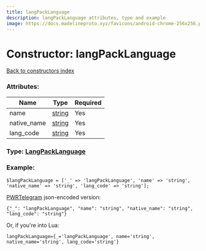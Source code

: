 ```yaml
---
title: langPackLanguage
description: langPackLanguage attributes, type and example
image: https://docs.madelineproto.xyz/favicons/android-chrome-256x256.png
---
```

# Constructor: langPackLanguage  
[Back to constructors index](index.md)



### Attributes:

| Name     |    Type       | Required |
|----------|---------------|----------|
|name|[string](../types/string.md) | Yes|
|native\_name|[string](../types/string.md) | Yes|
|lang\_code|[string](../types/string.md) | Yes|



### Type: [LangPackLanguage](../types/LangPackLanguage.md)


### Example:

```
$langPackLanguage = ['_' => 'langPackLanguage', 'name' => 'string', 'native_name' => 'string', 'lang_code' => 'string'];
```  

[PWRTelegram](https://pwrtelegram.xyz) json-encoded version:

```
{"_": "langPackLanguage", "name": "string", "native_name": "string", "lang_code": "string"}
```


Or, if you're into Lua:  


```
langPackLanguage={_='langPackLanguage', name='string', native_name='string', lang_code='string'}

```


